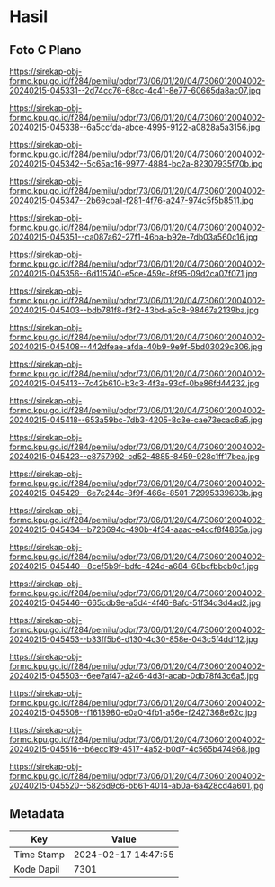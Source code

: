 # Hasil

## Foto C Plano

https://sirekap-obj-formc.kpu.go.id/f284/pemilu/pdpr/73/06/01/20/04/7306012004002-20240215-045331--2d74cc76-68cc-4c41-8e77-60665da8ac07.jpg

https://sirekap-obj-formc.kpu.go.id/f284/pemilu/pdpr/73/06/01/20/04/7306012004002-20240215-045338--6a5ccfda-abce-4995-9122-a0828a5a3156.jpg

https://sirekap-obj-formc.kpu.go.id/f284/pemilu/pdpr/73/06/01/20/04/7306012004002-20240215-045342--5c65ac16-9977-4884-bc2a-82307935f70b.jpg

https://sirekap-obj-formc.kpu.go.id/f284/pemilu/pdpr/73/06/01/20/04/7306012004002-20240215-045347--2b69cba1-f281-4f76-a247-974c5f5b8511.jpg

https://sirekap-obj-formc.kpu.go.id/f284/pemilu/pdpr/73/06/01/20/04/7306012004002-20240215-045351--ca087a62-27f1-46ba-b92e-7db03a560c16.jpg

https://sirekap-obj-formc.kpu.go.id/f284/pemilu/pdpr/73/06/01/20/04/7306012004002-20240215-045356--6d115740-e5ce-459c-8f95-09d2ca07f071.jpg

https://sirekap-obj-formc.kpu.go.id/f284/pemilu/pdpr/73/06/01/20/04/7306012004002-20240215-045403--bdb781f8-f3f2-43bd-a5c8-98467a2139ba.jpg

https://sirekap-obj-formc.kpu.go.id/f284/pemilu/pdpr/73/06/01/20/04/7306012004002-20240215-045408--442dfeae-afda-40b9-9e9f-5bd03029c306.jpg

https://sirekap-obj-formc.kpu.go.id/f284/pemilu/pdpr/73/06/01/20/04/7306012004002-20240215-045413--7c42b610-b3c3-4f3a-93df-0be86fd44232.jpg

https://sirekap-obj-formc.kpu.go.id/f284/pemilu/pdpr/73/06/01/20/04/7306012004002-20240215-045418--653a59bc-7db3-4205-8c3e-cae73ecac6a5.jpg

https://sirekap-obj-formc.kpu.go.id/f284/pemilu/pdpr/73/06/01/20/04/7306012004002-20240215-045423--e8757992-cd52-4885-8459-928c1ff17bea.jpg

https://sirekap-obj-formc.kpu.go.id/f284/pemilu/pdpr/73/06/01/20/04/7306012004002-20240215-045429--6e7c244c-8f9f-466c-8501-72995339603b.jpg

https://sirekap-obj-formc.kpu.go.id/f284/pemilu/pdpr/73/06/01/20/04/7306012004002-20240215-045434--b726694c-490b-4f34-aaac-e4ccf8f4865a.jpg

https://sirekap-obj-formc.kpu.go.id/f284/pemilu/pdpr/73/06/01/20/04/7306012004002-20240215-045440--8cef5b9f-bdfc-424d-a684-68bcfbbcb0c1.jpg

https://sirekap-obj-formc.kpu.go.id/f284/pemilu/pdpr/73/06/01/20/04/7306012004002-20240215-045446--665cdb9e-a5d4-4f46-8afc-51f34d3d4ad2.jpg

https://sirekap-obj-formc.kpu.go.id/f284/pemilu/pdpr/73/06/01/20/04/7306012004002-20240215-045453--b33ff5b6-d130-4c30-858e-043c5f4dd112.jpg

https://sirekap-obj-formc.kpu.go.id/f284/pemilu/pdpr/73/06/01/20/04/7306012004002-20240215-045503--6ee7af47-a246-4d3f-acab-0db78f43c6a5.jpg

https://sirekap-obj-formc.kpu.go.id/f284/pemilu/pdpr/73/06/01/20/04/7306012004002-20240215-045508--f1613980-e0a0-4fb1-a56e-f2427368e62c.jpg

https://sirekap-obj-formc.kpu.go.id/f284/pemilu/pdpr/73/06/01/20/04/7306012004002-20240215-045516--b6ecc1f9-4517-4a52-b0d7-4c565b474968.jpg

https://sirekap-obj-formc.kpu.go.id/f284/pemilu/pdpr/73/06/01/20/04/7306012004002-20240215-045520--5826d9c6-bb61-4014-ab0a-6a428cd4a601.jpg


## Metadata

| Key        | Value               |
| ---------- | ------------------- |
| Time Stamp | 2024-02-17 14:47:55 |
| Kode Dapil | 7301                |



